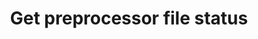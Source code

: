 ---
title: Get preprocessor file status
excerpt: >-
  The method is used for retrieving the preprocessor file uploading session
  status using the asynchronous session identifier.
api:
  file: yespoio.json
  operationId: preprocessorFileStatus
deprecated: false
hidden: false
metadata:
  title: ''
  description: ''
  robots: index
next:
  description: ''
---